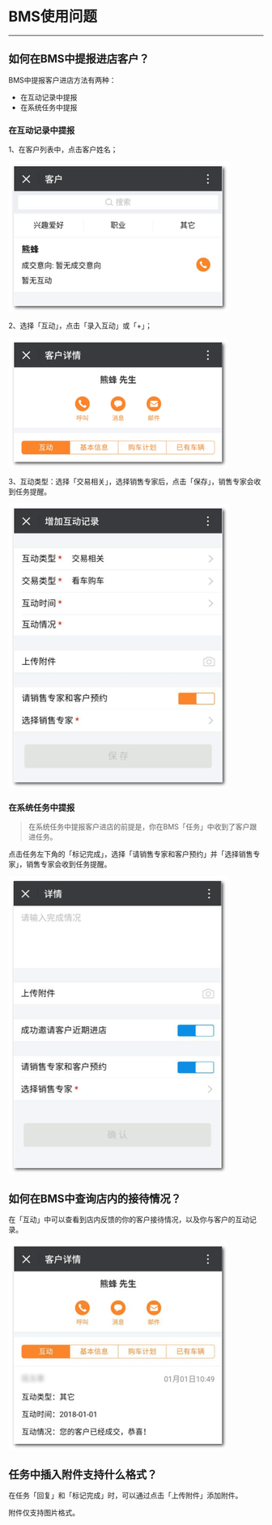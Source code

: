 # BMS使用问题

---

<extoc></extoc>

## 如何在BMS中提报进店客户？

BMS中提报客户进店方法有两种：

* 在互动记录中提报
* 在系统任务中提报

### 在互动记录中提报

1、在客户列表中，点击客户姓名；

![](/assets/客户-客户列表.png)

2、选择「互动」，点击「录入互动」或「+」；

![](/assets/客户-互动.png)

3、互动类型：选择「交易相关」，选择销售专家后，点击「保存」，销售专家会收到任务提醒。

![](/assets/客户-增加互动记录.png)

### 在系统任务中提报

> 在系统任务中提报客户进店的前提是，你在BMS「任务」中收到了客户跟进任务。

点击任务左下角的「标记完成」，选择「请销售专家和客户预约」并「选择销售专家」，销售专家会收到任务提醒。

![](/assets/任务-标记完成.png)

## 如何在BMS中查询店内的接待情况？

在「互动」中可以查看到店内反馈的你的客户接待情况，以及你与客户的互动记录。

![](/assets/客户-互动详情.png)

## 任务中插入附件支持什么格式？

在任务「回复」和「标记完成」时，可以通过点击「上传附件」添加附件。

附件仅支持图片格式。